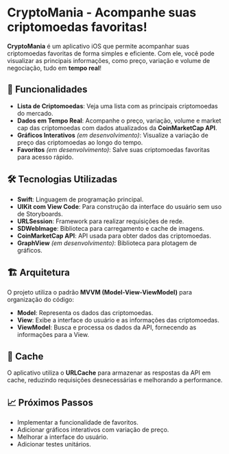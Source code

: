 # CryptoMania - Acompanhe suas criptomoedas favoritas!

**CryptoMania** é um aplicativo iOS que permite acompanhar suas criptomoedas favoritas de forma simples e eficiente. Com ele, você pode visualizar as principais informações, como preço, variação e volume de negociação, tudo em **tempo real**!

## 🚀 Funcionalidades

- **Lista de Criptomoedas**: Veja uma lista com as principais criptomoedas do mercado.
- **Dados em Tempo Real**: Acompanhe o preço, variação, volume e market cap das criptomoedas com dados atualizados da **CoinMarketCap API**.
- **Gráficos Interativos** *(em desenvolvimento)*: Visualize a variação de preço das criptomoedas ao longo do tempo.
- **Favoritos** *(em desenvolvimento)*: Salve suas criptomoedas favoritas para acesso rápido.

## 🛠 Tecnologias Utilizadas

- **Swift**: Linguagem de programação principal.
- **UIKit com View Code**: Para construção da interface do usuário sem uso de Storyboards.
- **URLSession**: Framework para realizar requisições de rede.
- **SDWebImage**: Biblioteca para carregamento e cache de imagens.
- **CoinMarketCap API**: API usada para obter dados das criptomoedas.
- **GraphView** *(em desenvolvimento)*: Biblioteca para plotagem de gráficos.

## 🏗 Arquitetura

O projeto utiliza o padrão **MVVM (Model-View-ViewModel)** para organização do código:

- **Model**: Representa os dados das criptomoedas.
- **View**: Exibe a interface do usuário e as informações das criptomoedas.
- **ViewModel**: Busca e processa os dados da API, fornecendo as informações para a View.

## 💾 Cache

O aplicativo utiliza o **URLCache** para armazenar as respostas da API em cache, reduzindo requisições desnecessárias e melhorando a performance.

## 📈 Próximos Passos

- Implementar a funcionalidade de favoritos.
- Adicionar gráficos interativos com variação de preço.
- Melhorar a interface do usuário.
- Adicionar testes unitários.

